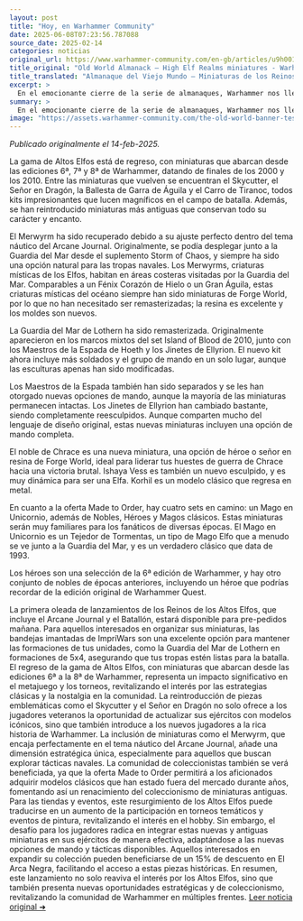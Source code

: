 ```yaml
---
layout: post
title: "Hoy, en Warhammer Community"
date: 2025-06-08T07:23:56.787088
source_date: 2025-02-14
categories: noticias
original_url: https://www.warhammer-community.com/en-gb/articles/u9h0019a/old-world-almanack-high-elf-realms-miniatures/
title_original: "Old World Almanack – High Elf Realms miniatures - Warhammer Community"
title_translated: "Almanaque del Viejo Mundo – Miniaturas de los Reinos de los Altos Elfos - Comunidad Warhammer"
excerpt: >
  En el emocionante cierre de la serie de almanaques, Warhammer nos lleva a explorar el resurgimiento de las miniaturas de los Altos Elfos. Con el regreso de kits icónicos de las ediciones 6ª, 7ª y 8ª, los aficionados podrán disfrutar de figuras como el Skycutter y el Lord en Dragón. Además, se presentan nuevas incorporaciones como el noble de Chracia y la dinámica Ishaya Vess. La oferta Made to Order trae de vuelta clásicos como el Mago en Unicornio, deleitando a los coleccionistas con su nostálgica presencia. Prepárate para sumergirte en el mundo místico de los Altos Elfos con estas impresionantes miniaturas que estarán disponibles para pre-pedido muy pronto.
summary: >
  En el emocionante cierre de la serie de almanaques, Warhammer nos lleva a explorar el resurgimiento de las miniaturas de los Altos Elfos. Con el regreso de kits icónicos de las ediciones 6ª, 7ª y 8ª, los aficionados podrán disfrutar de figuras como el Skycutter y el Lord en Dragón. Además, se presentan nuevas incorporaciones como el noble de Chracia y la dinámica Ishaya Vess. La oferta Made to Order trae de vuelta clásicos como el Mago en Unicornio, deleitando a los coleccionistas con su nostálgica presencia. Prepárate para sumergirte en el mundo místico de los Altos Elfos con estas impresionantes miniaturas que estarán disponibles para pre-pedido muy pronto.
image: "https://assets.warhammer-community.com/the-old-world-banner-test.jpg"
---
```


*Publicado originalmente el 14-feb-2025.*

La gama de Altos Elfos está de regreso, con miniaturas que abarcan desde las ediciones 6ª, 7ª y 8ª de Warhammer, datando de finales de los 2000 y los 2010. Entre las miniaturas que vuelven se encuentran el Skycutter, el Señor en Dragón, la Ballesta de Garra de Águila y el Carro de Tiranoc, todos kits impresionantes que lucen magníficos en el campo de batalla. Además, se han reintroducido miniaturas más antiguas que conservan todo su carácter y encanto.

El Merwyrm ha sido recuperado debido a su ajuste perfecto dentro del tema náutico del Arcane Journal. Originalmente, se podía desplegar junto a la Guardia del Mar desde el suplemento Storm of Chaos, y siempre ha sido una opción natural para las tropas navales. Los Merwyrms, criaturas místicas de los Elfos, habitan en áreas costeras visitadas por la Guardia del Mar. Comparables a un Fénix Corazón de Hielo o un Gran Águila, estas criaturas místicas del océano siempre han sido miniaturas de Forge World, por lo que no han necesitado ser remasterizadas; la resina es excelente y los moldes son nuevos.

La Guardia del Mar de Lothern ha sido remasterizada. Originalmente aparecieron en los marcos mixtos del set Island of Blood de 2010, junto con los Maestros de la Espada de Hoeth y los Jinetes de Ellyrion. El nuevo kit ahora incluye más soldados y el grupo de mando en un solo lugar, aunque las esculturas apenas han sido modificadas.

Los Maestros de la Espada también han sido separados y se les han otorgado nuevas opciones de mando, aunque la mayoría de las miniaturas permanecen intactas. Los Jinetes de Ellyrion han cambiado bastante, siendo completamente reesculpidos. Aunque comparten mucho del lenguaje de diseño original, estas nuevas miniaturas incluyen una opción de mando completa.

El noble de Chrace es una nueva miniatura, una opción de héroe o señor en resina de Forge World, ideal para liderar tus huestes de guerra de Chrace hacia una victoria brutal. Ishaya Vess es también un nuevo esculpido, y es muy dinámica para ser una Elfa. Korhil es un modelo clásico que regresa en metal.

En cuanto a la oferta Made to Order, hay cuatro sets en camino: un Mago en Unicornio, además de Nobles, Héroes y Magos clásicos. Estas miniaturas serán muy familiares para los fanáticos de diversas épocas. El Mago en Unicornio es un Tejedor de Tormentas, un tipo de Mago Elfo que a menudo se ve junto a la Guardia del Mar, y es un verdadero clásico que data de 1993.

Los héroes son una selección de la 6ª edición de Warhammer, y hay otro conjunto de nobles de épocas anteriores, incluyendo un héroe que podrías recordar de la edición original de Warhammer Quest.

La primera oleada de lanzamientos de los Reinos de los Altos Elfos, que incluye el Arcane Journal y el Batallón, estará disponible para pre-pedidos mañana. Para aquellos interesados en organizar sus miniaturas, las bandejas imantadas de ImpriWars son una excelente opción para mantener las formaciones de tus unidades, como la Guardia del Mar de Lothern en formaciones de 5x4, asegurando que tus tropas estén listas para la batalla.
El regreso de la gama de Altos Elfos, con miniaturas que abarcan desde las ediciones 6ª a la 8ª de Warhammer, representa un impacto significativo en el metajuego y los torneos, revitalizando el interés por las estrategias clásicas y la nostalgia en la comunidad. La reintroducción de piezas emblemáticas como el Skycutter y el Señor en Dragón no solo ofrece a los jugadores veteranos la oportunidad de actualizar sus ejércitos con modelos icónicos, sino que también introduce a los nuevos jugadores a la rica historia de Warhammer. La inclusión de miniaturas como el Merwyrm, que encaja perfectamente en el tema náutico del Arcane Journal, añade una dimensión estratégica única, especialmente para aquellos que buscan explorar tácticas navales. La comunidad de coleccionistas también se verá beneficiada, ya que la oferta Made to Order permitirá a los aficionados adquirir modelos clásicos que han estado fuera del mercado durante años, fomentando así un renacimiento del coleccionismo de miniaturas antiguas. Para las tiendas y eventos, este resurgimiento de los Altos Elfos puede traducirse en un aumento de la participación en torneos temáticos y eventos de pintura, revitalizando el interés en el hobby. Sin embargo, el desafío para los jugadores radica en integrar estas nuevas y antiguas miniaturas en sus ejércitos de manera efectiva, adaptándose a las nuevas opciones de mando y tácticas disponibles. Aquellos interesados en expandir su colección pueden beneficiarse de un 15% de descuento en El Arca Negra, facilitando el acceso a estas piezas históricas. En resumen, este lanzamiento no solo reaviva el interés por los Altos Elfos, sino que también presenta nuevas oportunidades estratégicas y de coleccionismo, revitalizando la comunidad de Warhammer en múltiples frentes.
[Leer noticia original ➜](https://www.warhammer-community.com/en-gb/articles/u9h0019a/old-world-almanack-high-elf-realms-miniatures/)
